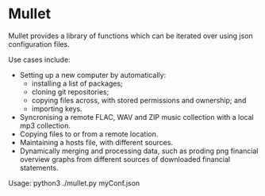 # Mullet
Mullet provides a library of functions which can be iterated over using json configuration files.

Use cases include:
* Setting up a new computer by automatically:
  * installing a list of packages;
  * cloning git repositories;
  * copying files across, with stored permissions and ownership; and
  * importing keys.
* Syncronising a remote FLAC, WAV and ZIP music collection with a local mp3 collection.
* Copying files to or from a remote location.
* Maintaining a hosts file, with different sources.
* Dynamically merging and processing data, such as proding png financial overview graphs from different sources of downloaded financial statements.

Usage: python3 ./mullet.py myConf.json
